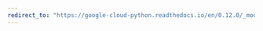```yaml
---
redirect_to: "https://google-cloud-python.readthedocs.io/en/0.12.0/_modules/gcloud/bigquery/_helpers.html"
---
```

